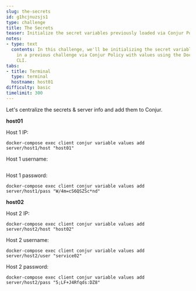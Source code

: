 ```yaml
---
slug: the-secrets
id: g1hcjnuzsjs1
type: challenge
title: The Secrets
teaser: Initialize the secret variables previously loaded via Conjur Policy with values.
notes:
- type: text
  contents: In this challenge, we'll be initializing the secret variables creating
    in a previous challenge via Conjur Policy with values using the Docker-based Conjur
    CLI.
tabs:
- title: Terminal
  type: terminal
  hostname: host01
difficulty: basic
timelimit: 300
---
```


Let's centralize the secrets & server info and add them to Conjur.

**host01**

Host 1 IP:
```
docker-compose exec client conjur variable values add server/host1/host "host01"
```
Host 1 username:

```docker-compose exec client conjur variable values add server/host1/user "service01"
```
Host 1 password:

```
docker-compose exec client conjur variable values add server/host1/pass "W/4m=cS6QSZSc*nd"
```

**host02**

Host 2 IP:
```
docker-compose exec client conjur variable values add server/host2/host "host02"
```
Host 2 username:
```
docker-compose exec client conjur variable values add server/host2/user "service02"
```
Host 2 password:
```
docker-compose exec client conjur variable values add server/host2/pass "5;LF+J4Rfqds:DZ8"
```